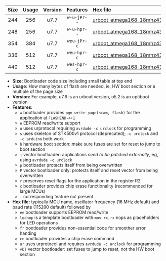|Size|Usage|Version|Features|Hex file|
|:-:|:-:|:-:|:-:|:--|
|244|256|u7.7|`w-u-jPr--`|[urboot_atmega168_18mhz432_57600bps_lednop_ur_vbl.hex](https://raw.githubusercontent.com/stefanrueger/urboot.hex/main/mcus/atmega168/fcpu_18mhz432/57600_bps/urboot_atmega168_18mhz432_57600bps_lednop_ur_vbl.hex)|
|248|256|u7.7|`w-u-hpr--`|[urboot_atmega168_18mhz432_57600bps_lednop_fr_ur.hex](https://raw.githubusercontent.com/stefanrueger/urboot.hex/main/mcus/atmega168/fcpu_18mhz432/57600_bps/urboot_atmega168_18mhz432_57600bps_lednop_fr_ur.hex)|
|354|384|u7.7|`weu-jPr-c`|[urboot_atmega168_18mhz432_57600bps_ee_lednop_fr_ce_ur_vbl.hex](https://raw.githubusercontent.com/stefanrueger/urboot.hex/main/mcus/atmega168/fcpu_18mhz432/57600_bps/urboot_atmega168_18mhz432_57600bps_ee_lednop_fr_ce_ur_vbl.hex)|
|336|512|u7.7|`weu-hpr-c`|[urboot_atmega168_18mhz432_57600bps_ee_lednop_fr_ce_ur.hex](https://raw.githubusercontent.com/stefanrueger/urboot.hex/main/mcus/atmega168/fcpu_18mhz432/57600_bps/urboot_atmega168_18mhz432_57600bps_ee_lednop_fr_ce_ur.hex)|
|440|512|u7.7|`wes-hpr-c`|[urboot_atmega168_18mhz432_57600bps_ee_lednop_fr_ce.hex](https://raw.githubusercontent.com/stefanrueger/urboot.hex/main/mcus/atmega168/fcpu_18mhz432/57600_bps/urboot_atmega168_18mhz432_57600bps_ee_lednop_fr_ce.hex)|

- **Size:** Bootloader code size including small table at top end
- **Usage:** How many bytes of flash are needed, ie, HW boot section or a multiple of the page size
- **Version:** For example, u7.6 is an urboot version, o5.2 is an optiboot version
- **Features:**
  + `w` bootloader provides `pgm_write_page(sram, flash)` for the application at `FLASHEND-4+1`
  + `e` EEPROM read/write support
  + `u` uses urprotocol requiring `avrdude -c urclock` for programming
  + `s` uses skeleton of STK500v1 protocol (deprecated); `-c urclock` and `-c arduino` both work
  + `h` hardware boot section: make sure fuses are set for reset to jump to boot section
  + `j` vector bootloader: applications *need to be patched externally*, eg, using `avrdude -c urclock`
  + `p` bootloader protects itself from being overwritten
  + `P` vector bootloader only: protects itself and reset vector from being overwritten
  + `r` preserves reset flags for the application in the register R2
  + `c` bootloader provides chip erase functionality (recommended for large MCUs)
  + `-` corresponding feature not present
- **Hex file:** typically MCU name, oscillator frequency (16 MHz default) and baud rate (115200 default) followed by
  + `ee` bootloader supports EEPROM read/write
  + `lednop` is a template bootloader with `mov rx,rx` nops as placeholders for LED operations
  + `fr` bootloader provides non-essential code for smoother error handing
  + `ce` bootloader provides a chip erase command
  + `ur` uses urprotocol and requires `avrdude -c urclock` for programming
  + `vbl` vector bootloader: set fuses to jump to reset, not the HW boot section
